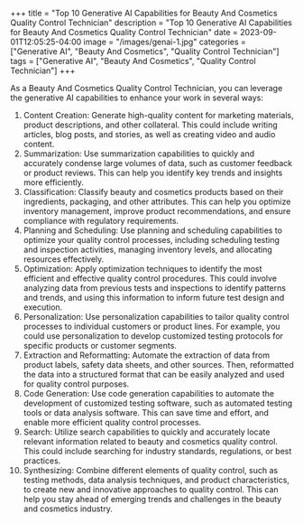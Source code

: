 +++
title = "Top 10 Generative AI Capabilities for Beauty And Cosmetics Quality Control Technician"
description = "Top 10 Generative AI Capabilities for Beauty And Cosmetics Quality Control Technician"
date = 2023-09-01T12:05:25-04:00
image = "/images/genai-1.jpg"
categories = ["Generative AI", "Beauty And Cosmetics", "Quality Control Technician"]
tags = ["Generative AI", "Beauty And Cosmetics", "Quality Control Technician"]
+++

As a Beauty And Cosmetics Quality Control Technician, you can leverage the generative AI capabilities to enhance your work in several ways:

1. Content Creation: Generate high-quality content for marketing materials, product descriptions, and other collateral. This could include writing articles, blog posts, and stories, as well as creating video and audio content.
2. Summarization: Use summarization capabilities to quickly and accurately condense large volumes of data, such as customer feedback or product reviews. This can help you identify key trends and insights more efficiently.
3. Classification: Classify beauty and cosmetics products based on their ingredients, packaging, and other attributes. This can help you optimize inventory management, improve product recommendations, and ensure compliance with regulatory requirements.
4. Planning and Scheduling: Use planning and scheduling capabilities to optimize your quality control processes, including scheduling testing and inspection activities, managing inventory levels, and allocating resources effectively.
5. Optimization: Apply optimization techniques to identify the most efficient and effective quality control procedures. This could involve analyzing data from previous tests and inspections to identify patterns and trends, and using this information to inform future test design and execution.
6. Personalization: Use personalization capabilities to tailor quality control processes to individual customers or product lines. For example, you could use personalization to develop customized testing protocols for specific products or customer segments.
7. Extraction and Reformatting: Automate the extraction of data from product labels, safety data sheets, and other sources. Then, reformatted the data into a structured format that can be easily analyzed and used for quality control purposes.
8. Code Generation: Use code generation capabilities to automate the development of customized testing software, such as automated testing tools or data analysis software. This can save time and effort, and enable more efficient quality control processes.
9. Search: Utilize search capabilities to quickly and accurately locate relevant information related to beauty and cosmetics quality control. This could include searching for industry standards, regulations, or best practices.
10. Synthesizing: Combine different elements of quality control, such as testing methods, data analysis techniques, and product characteristics, to create new and innovative approaches to quality control. This can help you stay ahead of emerging trends and challenges in the beauty and cosmetics industry.